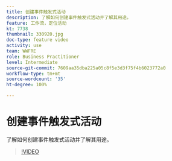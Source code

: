 ```yaml
---
title: 创建事件触发式活动
description: 了解如何创建事件触发式活动并了解其用途。
feature: 工作流，定位活动
kt: 7738
thumbnail: 330920.jpg
doc-type: feature video
activity: use
team: WWFRE
role: Business Practitioner
level: Intermediate
source-git-commit: 7609aa35dba225a05c8f5e3d3f75f4b6023772a0
workflow-type: tm+mt
source-wordcount: '35'
ht-degree: 100%

---
```



# 创建事件触发式活动

了解如何创建事件触发式活动并了解其用途。

>[!VIDEO](https://video.tv.adobe.com/v/330920?quality=12)
